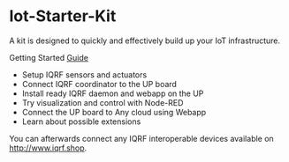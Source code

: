 # Iot-Starter-Kit

A kit is designed to quickly and effectively build up your IoT infrastructure.

Getting Started [Guide](INSTALL.md)

- Setup IQRF sensors and actuators
- Connect IQRF coordinator to the UP board
- Install ready IQRF daemon and webapp on the UP
- Try visualization and control with Node-RED
- Connect the UP board to Any cloud using Webapp
- Learn about possible extensions

You can afterwards connect any IQRF interoperable devices available on http://www.iqrf.shop.
